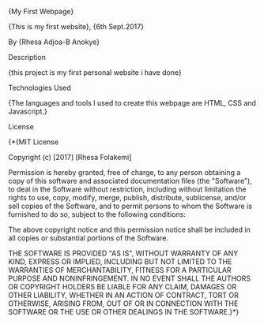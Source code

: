 {My First Webpage}

{This is my first website}, {6th Sept.2017}

By {Rhesa Adjoa-B Anokye}

Description

{this project is my first personal website i have done}


Technologies Used

{The languages and tools I used to create this webpage are HTML, CSS and Javascript.}

License

{*{MIT License

Copyright (c) [2017] [Rhesa Folakemi]

Permission is hereby granted, free of charge, to any person obtaining a copy of this software and associated documentation files (the "Software"), to deal in the Software without restriction, including without limitation the rights to use, copy, modify, merge, publish, distribute, sublicense, and/or sell copies of the Software, and to permit persons to whom the Software is furnished to do so, subject to the following conditions:

The above copyright notice and this permission notice shall be included in all copies or substantial portions of the Software.

THE SOFTWARE IS PROVIDED "AS IS", WITHOUT WARRANTY OF ANY KIND, EXPRESS OR IMPLIED, INCLUDING BUT NOT LIMITED TO THE WARRANTIES OF MERCHANTABILITY, FITNESS FOR A PARTICULAR PURPOSE AND NONINFRINGEMENT. IN NO EVENT SHALL THE AUTHORS OR COPYRIGHT HOLDERS BE LIABLE FOR ANY CLAIM, DAMAGES OR OTHER LIABILITY, WHETHER IN AN ACTION OF CONTRACT, TORT OR OTHERWISE, ARISING FROM, OUT OF OR IN CONNECTION WITH THE SOFTWARE OR THE USE OR OTHER DEALINGS IN THE SOFTWARE.}*}
